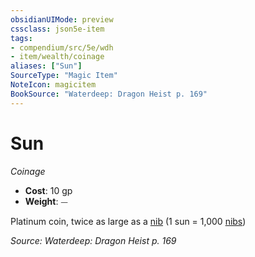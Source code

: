 ```yaml
---
obsidianUIMode: preview
cssclass: json5e-item
tags:
- compendium/src/5e/wdh
- item/wealth/coinage
aliases: ["Sun"]
SourceType: "Magic Item"
NoteIcon: magicitem
BookSource: "Waterdeep: Dragon Heist p. 169"
---
```

# Sun
*Coinage*  

- **Cost**: 10 gp
- **Weight**: ⏤

Platinum coin, twice as large as a [nib](/2-Mechanics/CLI/items/nib-wdh.md) (1 sun = 1,000 [nibs](/2-Mechanics/CLI/items/nib-wdh.md))

*Source: Waterdeep: Dragon Heist p. 169*